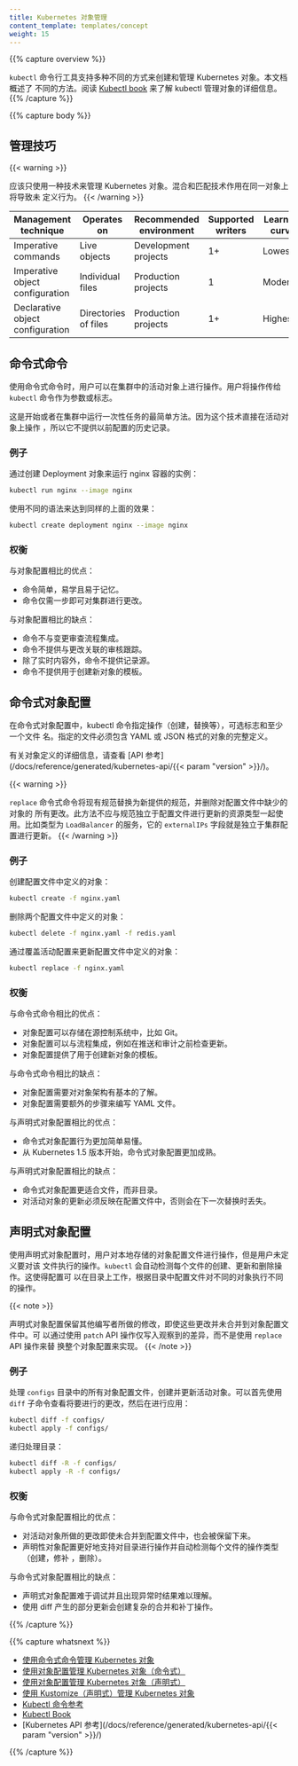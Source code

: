 ```yaml
---
title: Kubernetes 对象管理
content_template: templates/concept
weight: 15
---
```


{{% capture overview %}}

<!--
The `kubectl` command-line tool supports several different ways to create and manage
Kubernetes objects. This document provides an overview of the different
approaches. Read the [Kubectl book](https://kubectl.docs.kubernetes.io) for
details of managing objects by Kubectl.
-->

`kubectl` 命令行工具支持多种不同的方式来创建和管理 Kubernetes 对象。本文档概述了
不同的方法。阅读 [Kubectl book](https://kubectl.docs.kubernetes.io) 来了解
kubectl 管理对象的详细信息。 {{% /capture %}}

{{% capture body %}}

<!--
## Management techniques
-->

## 管理技巧

{{< warning >}}

<!--
A Kubernetes object should be managed using only one technique. Mixing
and matching techniques for the same object results in undefined behavior.
-->

应该只使用一种技术来管理 Kubernetes 对象。混合和匹配技术作用在同一对象上将导致未
定义行为。 {{< /warning >}}

| Management technique             | Operates on          | Recommended environment | Supported writers | Learning curve |
| -------------------------------- | -------------------- | ----------------------- | ----------------- | -------------- |
| Imperative commands              | Live objects         | Development projects    | 1+                | Lowest         |
| Imperative object configuration  | Individual files     | Production projects     | 1                 | Moderate       |
| Declarative object configuration | Directories of files | Production projects     | 1+                | Highest        |

<!--
## Imperative commands
-->

## 命令式命令

<!--
When using imperative commands, a user operates directly on live objects
in a cluster. The user provides operations to
the `kubectl` command as arguments or flags.
-->

使用命令式命令时，用户可以在集群中的活动对象上进行操作。用户将操作传给 `kubectl`
命令作为参数或标志。

<!--
This is the simplest way to get started or to run a one-off task in
a cluster. Because this technique operates directly on live
objects, it provides no history of previous configurations.
-->

这是开始或者在集群中运行一次性任务的最简单方法。因为这个技术直接在活动对象上操作
，所以它不提供以前配置的历史记录。

<!--
### Examples
-->

### 例子

<!--
Run an instance of the nginx container by creating a Deployment object:
-->

通过创建 Deployment 对象来运行 nginx 容器的实例：

```sh
kubectl run nginx --image nginx
```

<!--
Do the same thing using a different syntax:
-->

使用不同的语法来达到同样的上面的效果：

```sh
kubectl create deployment nginx --image nginx
```

<!--
### Trade-offs
-->

### 权衡

<!--
Advantages compared to object configuration:
-->

与对象配置相比的优点：

<!--
- Commands are simple, easy to learn and easy to remember.
- Commands require only a single step to make changes to the cluster.
-->

- 命令简单，易学且易于记忆。
- 命令仅需一步即可对集群进行更改。

<!--
Disadvantages compared to object configuration:
-->

与对象配置相比的缺点：

<!--
- Commands do not integrate with change review processes.
- Commands do not provide an audit trail associated with changes.
- Commands do not provide a source of records except for what is live.
- Commands do not provide a template for creating new objects.
-->

- 命令不与变更审查流程集成。
- 命令不提供与更改关联的审核跟踪。
- 除了实时内容外，命令不提供记录源。
- 命令不提供用于创建新对象的模板。

<!--
## Imperative object configuration
-->

## 命令式对象配置

<!--
In imperative object configuration, the kubectl command specifies the
operation (create, replace, etc.), optional flags and at least one file
name. The file specified must contain a full definition of the object
in YAML or JSON format.
-->

在命令式对象配置中，kubectl 命令指定操作（创建，替换等），可选标志和至少一个文件
名。指定的文件必须包含 YAML 或 JSON 格式的对象的完整定义。

<!--
See the [API reference](/docs/reference/generated/kubernetes-api/{{< param "version" >}}/)
for more details on object definitions.
-->

有关对象定义的详细信息，请查看 [API
参考](/docs/reference/generated/kubernetes-api/{{< param "version" >}}/)。

{{< warning >}}

<!--
The imperative `replace` command replaces the existing
spec with the newly provided one, dropping all changes to the object missing from
the configuration file.  This approach should not be used with resource
types whose specs are updated independently of the configuration file.
Services of type `LoadBalancer`, for example, have their `externalIPs` field updated
independently from the configuration by the cluster.
-->

`replace` 命令式命令将现有规范替换为新提供的规范，并删除对配置文件中缺少的对象的
所有更改。此方法不应与规范独立于配置文件进行更新的资源类型一起使用。比如类型为
`LoadBalancer` 的服务，它的 `externalIPs` 字段就是独立于集群配置进行更新。
{{< /warning >}}

<!--
### Examples
-->

### 例子

<!--
Create the objects defined in a configuration file:
-->

创建配置文件中定义的对象：

```sh
kubectl create -f nginx.yaml
```

<!--
Delete the objects defined in two configuration files:
-->

删除两个配置文件中定义的对象：

```sh
kubectl delete -f nginx.yaml -f redis.yaml
```

<!--
Update the objects defined in a configuration file by overwriting
the live configuration:
-->

通过覆盖活动配置来更新配置文件中定义的对象：

```sh
kubectl replace -f nginx.yaml
```

<!--
### Trade-offs
-->

### 权衡

<!--
Advantages compared to imperative commands:
-->

与命令式命令相比的优点：

<!--
- Object configuration can be stored in a source control system such as Git.
- Object configuration can integrate with processes such as reviewing changes before push and audit trails.
- Object configuration provides a template for creating new objects.
-->

- 对象配置可以存储在源控制系统中，比如 Git。
- 对象配置可以与流程集成，例如在推送和审计之前检查更新。
- 对象配置提供了用于创建新对象的模板。

<!--
Disadvantages compared to imperative commands:
-->

与命令式命令相比的缺点：

<!--
- Object configuration requires basic understanding of the object schema.
- Object configuration requires the additional step of writing a YAML file.
-->

- 对象配置需要对对象架构有基本的了解。
- 对象配置需要额外的步骤来编写 YAML 文件。

<!--
Advantages compared to declarative object configuration:
-->

与声明式对象配置相比的优点：

<!--
- Imperative object configuration behavior is simpler and easier to understand.
- As of Kubernetes version 1.5, imperative object configuration is more mature.
-->

- 命令式对象配置行为更加简单易懂。
- 从 Kubernetes 1.5 版本开始，命令式对象配置更加成熟。

<!--
Disadvantages compared to declarative object configuration:
-->

与声明式对象配置相比的缺点：

<!--
- Imperative object configuration works best on files, not directories.
- Updates to live objects must be reflected in configuration files, or they will be lost during the next replacement.
-->

- 命令式对象配置更适合文件，而非目录。
- 对活动对象的更新必须反映在配置文件中，否则会在下一次替换时丢失。

<!--
## Declarative object configuration
-->

## 声明式对象配置

<!--
When using declarative object configuration, a user operates on object
configuration files stored locally, however the user does not define the
operations to be taken on the files. Create, update, and delete operations
are automatically detected per-object by `kubectl`. This enables working on
directories, where different operations might be needed for different objects.
-->

使用声明式对象配置时，用户对本地存储的对象配置文件进行操作，但是用户未定义要对该
文件执行的操作。`kubectl` 会自动检测每个文件的创建、更新和删除操作。这使得配置可
以在目录上工作，根据目录中配置文件对不同的对象执行不同的操作。

{{< note >}}

<!--
Declarative object configuration retains changes made by other
writers, even if the changes are not merged back to the object configuration file.
This is possible by using the `patch` API operation to write only
observed differences, instead of using the `replace`
API operation to replace the entire object configuration.
-->

声明式对象配置保留其他编写者所做的修改，即使这些更改并未合并到对象配置文件中。可
以通过使用 `patch` API 操作仅写入观察到的差异，而不是使用 `replace` API 操作来替
换整个对象配置来实现。 {{< /note >}}

<!--
### Examples
-->

### 例子

<!--
Process all object configuration files in the `configs` directory, and create or
patch the live objects. You can first `diff` to see what changes are going to be
made, and then apply:
-->

处理 `configs` 目录中的所有对象配置文件，创建并更新活动对象。可以首先使用 `diff`
子命令查看将要进行的更改，然后在进行应用：

```sh
kubectl diff -f configs/
kubectl apply -f configs/
```

<!--
Recursively process directories:
-->

递归处理目录：

```sh
kubectl diff -R -f configs/
kubectl apply -R -f configs/
```

<!--
### Trade-offs
-->

### 权衡

<!--
Advantages compared to imperative object configuration:
-->

与命令式对象配置相比的优点：

<!--
- Changes made directly to live objects are retained, even if they are not merged back into the configuration files.
- Declarative object configuration has better support for operating on directories and automatically detecting operation types (create, patch, delete) per-object.
-->

- 对活动对象所做的更改即使未合并到配置文件中，也会被保留下来。
- 声明性对象配置更好地支持对目录进行操作并自动检测每个文件的操作类型（创建，修补
  ，删除）。

<!--
Disadvantages compared to imperative object configuration:
-->

与命令式对象配置相比的缺点：

<!--
- Declarative object configuration is harder to debug and understand results when they are unexpected.
- Partial updates using diffs create complex merge and patch operations.
-->

- 声明式对象配置难于调试并且出现异常时结果难以理解。
- 使用 diff 产生的部分更新会创建复杂的合并和补丁操作。

{{% /capture %}}

{{% capture whatsnext %}}

<!--
- [Managing Kubernetes Objects Using Imperative Commands](/docs/tasks/manage-kubernetes-objects/imperative-command/)
- [Managing Kubernetes Objects Using Object Configuration (Imperative)](/docs/tasks/manage-kubernetes-objects/imperative-config/)
- [Managing Kubernetes Objects Using Object Configuration (Declarative)](/docs/tasks/manage-kubernetes-objects/declarative-config/)
- [Managing Kubernetes Objects Using Kustomize (Declarative)](/docs/tasks/manage-kubernetes-objects/kustomization/)
- [Kubectl Command Reference](/docs/reference/generated/kubectl/kubectl-commands/)
- [Kubectl Book](https://kubectl.docs.kubernetes.io)
- [Kubernetes API Reference](/docs/reference/generated/kubernetes-api/{{< param "version" >}}/)
-->

- [使用命令式命令管理 Kubernetes 对象](/docs/tasks/manage-kubernetes-objects/imperative-command/)
- [使用对象配置管理 Kubernetes 对象（命令式）](/docs/tasks/manage-kubernetes-objects/imperative-config/)
- [使用对象配置管理 Kubernetes 对象（声明式）](/docs/tasks/manage-kubernetes-objects/declarative-config/)
- [使用 Kustomize（声明式）管理 Kubernetes 对象](/docs/tasks/manage-kubernetes-objects/kustomization/)
- [Kubectl 命令参考](/docs/reference/generated/kubectl/kubectl-commands/)
- [Kubectl Book](https://kubectl.docs.kubernetes.io)
- [Kubernetes API
  参考](/docs/reference/generated/kubernetes-api/{{< param "version" >}}/)

{{% /capture %}}
